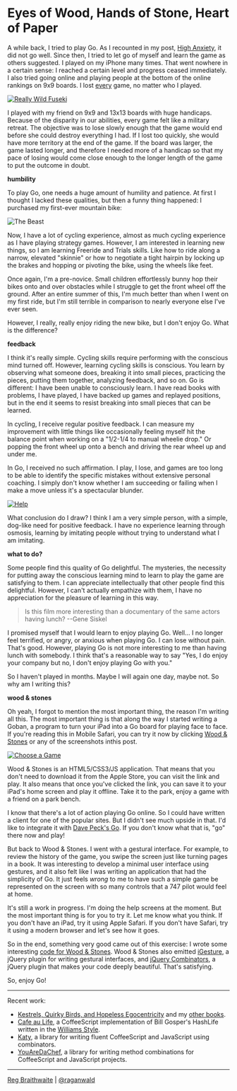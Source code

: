 Eyes of Wood, Hands of Stone, Heart of Paper
===

A while back, I tried to play Go. As I recounted in my post, [High Anxiety][anxiety], it did not go well. Since then, I tried to let go of myself and learn the game as others suggested. I played on my iPhone many times. That went nowhere in a certain sense: I reached a certain level and progress ceased immediately. I also tried going online and playing people at the bottom of the online rankings on 9x9 boards. I lost <u>every</u> game, no matter who I played.

[![Really Wild Fuseki](http://github.com/raganwald/homoiconic/raw/master/2010/08/wood_and_stones/reallywild.png)][ws]

I played with my friend on 9x9 and 13x13 boards with huge handicaps. Because of the disparity in our abilities, every game felt like a military retreat. The objective was to lose slowly enough that the game would end before she could destroy everything I had. If I lost too quickly, she would have more territory at the end of the game. If the board was larger, the game lasted longer, and therefore I needed more of a handicap so that my pace of losing would come close enough to the longer length of the game to put the outcome in doubt.

**humbility**

To play Go, one needs a huge amount of humility and patience. At first I thought I lacked these qualities, but then a funny thing happened: I purchased my first-ever mountain bike:

![The Beast](http://farm5.static.flickr.com/4098/4867335146_a234ce7f83_d.jpg)

Now, I have a lot of cycling experience, almost as much cycling experience as I have playing strategy games. However, I am interested in learning new things, so I am learning Freeride and Trials skills. Like how to ride along a narrow, elevated "skinnie" or how to negotiate a tight hairpin by locking up the brakes and hopping or pivoting the bike, using the wheels like feet.

Once again, I'm a pre-novice. Small children effortlessly bunny hop their bikes onto and over obstacles while I struggle to get the front wheel off the ground. After an entire summer of this, I'm much better than when I went on my first ride, but I'm still terrible in comparison to nearly everyone else I've ever seen.

However, I really, really enjoy riding the new bike, but I don't enjoy Go. What is the difference?

**feedback**

I think it's really simple. Cycling skills require performing with the conscious mind turned off. However, learning cycling skills is conscious. You learn by observing what someone does, breaking it into small pieces, practicing the pieces, putting them together, analyzing feedback, and so on. Go is different: I have been unable to consciously learn. I have read books with problems, I have played, I have backed up games and replayed positions, but in the end it seems to resist breaking into small pieces that can be learned.

In cycling, I receive regular positive feedback. I can measure my improvement with little things like occasionally feeling myself hit the balance point when working on a "1/2-1/4 to manual wheelie drop." Or popping the front wheel up onto a bench and driving the rear wheel up and under me.

In Go, I received no such affirmation. I play, I lose, and games are too long to be able to identify the specific mistakes without extensive personal coaching. I simply don't know whether I am succeeding or failing when I make a move unless it's a spectacular blunder.

[![Help](http://github.com/raganwald/homoiconic/raw/master/2010/08/wood_and_stones/wshelp.png)][ws]

What conclusion do I draw? I think I am a very simple person, with a simple, dog-like need for positive feedback. I have no experience learning through osmosis, learning by imitating people without trying to understand what I am imitating.

**what to do?**

Some people find this quality of Go delightful. The mysteries, the necessity for putting away the conscious learning mind to learn to play the game are satisfying to them. I can appreciate intellectually that other people find this delightful. However, I can't actually empathize with them, I have no appreciation for the pleasure of learning in this way.

> Is this film more interesting than a documentary of the same actors having lunch? --Gene Siskel

I promised myself that I would learn to enjoy playing Go. Well... I no longer feel terrified, or angry, or anxious when playing Go. I can lose without pain. That's good. However, playing Go is not more interesting to me than having lunch with somebody. I think that's a reasonable way to say "Yes, I do enjoy your company but no, I don't enjoy playing Go with you." 

So I haven't played in months. Maybe I will again one day, maybe not. So why am I writing this?

**wood & stones**

Oh yeah, I forgot to mention the most important thing, the reason I'm writing all this. The most important thing is that along the way I started writing a Goban, a program to turn your iPad into a Go board for playing face to face. If you're reading this in Mobile Safari, you can try it now by clicking [Wood & Stones][ws] or any of the screenshots inthis post.

[![Choose a Game](http://github.com/raganwald/homoiconic/raw/master/2010/08/wood_and_stones/choosegame.png)][ws]

Wood & Stones is an HTML5/CSS3/JS application. That means that you don't need to download it from the Apple Store, you can visit the link and play. It also means that once you've clicked the link, you can save it to your iPad's home screen and play it offline. Take it to the park, enjoy a game with a friend on a park bench.

I know that there's a lot of action playing Go online. So I could have written a client for one of the popular sites. But I didn't see much upside in that. I'd like to integrate it with [Dave Peck's Go][peck]. If you don't know what that is, "go" there now and play!

But back to Wood & Stones. I went with a gestural interface. For example, to review the history of the game, you swipe the screen just like turning pages in a book. It was interesting to develop a minimal user interface using gestures, and it also felt like I was writing an application that had the simplicity of Go. It just feels *wrong* to me to have such a simple game be represented on the screen with so many controls that a 747 pilot would feel at home.

It's still a work in progress. I'm doing the help screens at the moment. But the most important thing is for you to try it. Let me know what you think. If you don't have an iPad, try it using Apple Safari. If you don't have Safari, try it using a modern browser and let's see how it goes.

So in the end, something very good came out of this exercise: I wrote some interesting [code for Wood & Stones][wscode]. Wood & Stones also emitted [iGesture][ig], a jQuery plugin for writing gestural interfaces, and  [jQuery Combinators][jqc], a jQuery plugin that makes your code deeply beautiful. That's satisfying.

So, enjoy Go!

---

Recent work:

* [Kestrels, Quirky Birds, and Hopeless Egocentricity](http://leanpub.com/combinators) and my [other books](http://leanpub.com/u/raganwald).
* [Cafe au Life](http://recursiveuniver.se), a CoffeeScript implementation of Bill Gosper's HashLife written in the [Williams Style](https://github.com/raganwald/homoiconic/blob/master/2011/11/COMEFROM.md).
* [Katy](http://github.com/raganwald/Katy), a library for writing fluent CoffeeScript and JavaScript using combinators.
* [YouAreDaChef](http://github.com/raganwald/YouAreDaChef), a library for writing method combinations for CoffeeScript and JavaScript projects.

---

[Reg Braithwaite](http://braythwayt.com) | [@raganwald](http://twitter.com/raganwald)

[anxiety]: http://github.com/raganwald/homoiconic/blob/master/2009-10-20/high_anxiety.md#readme
[ws]: http://raganwald.github.com/wood_and_stones
[wscode]: http://github.com/raganwald/wood_and_stones
[raganwaldcode]: http://github.com/raganwald/
[ig]: http://github.com/raganwald/iGesture
[jqc]: http://github.com/raganwald/JQuery-Combinators
[peck]: http://github.com/davepeck/appengine-go